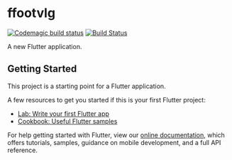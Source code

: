 # ffootvlg

[![Codemagic build status](https://api.codemagic.io/apps/5f0323bc98b7990018d02649/5f0323bc98b7990018d02648/status_badge.svg)](https://codemagic.io/apps/5f0323bc98b7990018d02649/5f0323bc98b7990018d02648/latest_build)
[![Build Status](https://travis-ci.com/CorentinMAG/FlutterFootVLG.svg?branch=master)](https://travis-ci.com/CorentinMAG/FlutterFootVLG)

A new Flutter application.

## Getting Started

This project is a starting point for a Flutter application.

A few resources to get you started if this is your first Flutter project:

- [Lab: Write your first Flutter app](https://flutter.dev/docs/get-started/codelab)
- [Cookbook: Useful Flutter samples](https://flutter.dev/docs/cookbook)

For help getting started with Flutter, view our
[online documentation](https://flutter.dev/docs), which offers tutorials,
samples, guidance on mobile development, and a full API reference.
